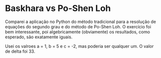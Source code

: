 # Baskhara vs Po-Shen Loh
Comparei a aplicação no Python do método tradicional para a resolução de equações do segundo grau e do método de Po-Shen Loh. O exercício foi bem interessante, poi algebricamente (obviamente) os resultados, como esperado, são exatamente iguais. 

Usei os valroes a = 1, b = 5 e c = -2, mas poderia ser qualquer um. O valor de delta foi 33.
